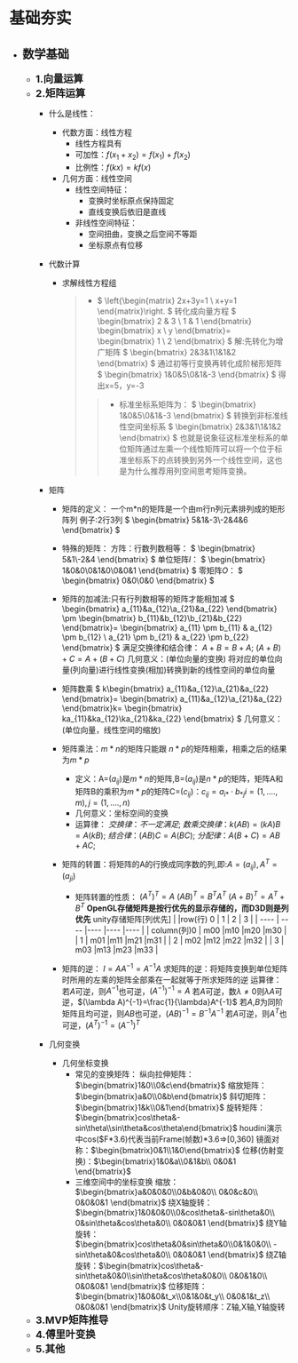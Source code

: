# 基础夯实

+ ## 数学基础

  + <font size=4>**1.向量运算**</font>
  + <font size=4>**2.矩阵运算**</font>
    + 什么是线性：
      + 代数方面：线性方程
        + 线性方程具有
        + 可加性：$f(x_1+x_2)=f(x_1)+f(x_2)$
        + 比例性：$f(kx)=kf(x)$
      + 几何方面：线性空间
        + 线性空间特征：
          + 变换时坐标原点保持固定
          + 直线变换后依旧是直线
        + 非线性空间特征：
          + 空间扭曲，变换之后空间不等距
          + 坐标原点有位移
    + 代数计算
      + 求解线性方程组
        >
        > + $
          \left\{\begin{matrix}
          2x+3y=1
          \\
          x+y=1
          \end{matrix}\right.
          $
          转化成向量方程
          $
          \begin{bmatrix}
          2 & 3 \\
          1 & 1
          \end{bmatrix}
          \begin{bmatrix}
          x \\
          y
          \end{bmatrix}=
          \begin{bmatrix}
          1 \\
          2
          \end{bmatrix}
          $
          解:先转化为增广矩阵
          $
          \begin{bmatrix}
          2&3&1\\1&1&2
          \end{bmatrix}
          $
          通过初等行变换再转化成阶梯形矩阵
          $
          \begin{bmatrix}
          1&0&5\\0&1&-3
          \end{bmatrix}
          $
          得出x=5，y=-3
        >>
        >> + 标准坐标系矩阵为：
          $
          \begin{bmatrix}
          1&0&5\\0&1&-3
          \end{bmatrix}
          $
          转换到非标准线性空间坐标系
          $
          \begin{bmatrix}
          2&3&1\\1&1&2
          \end{bmatrix}
          $
          也就是说象征这标准坐标系的单位矩阵通过左乘一个线性矩阵可以将一个位于标准坐标系下的点转换到另外一个线性空间，这也是为什么推荐用列空间思考矩阵变换。

    + 矩阵
      + 矩阵的定义：
        一个m*n的矩阵是一个由m行n列元素排列成的矩形阵列
        例子:2行3列
          $
          \begin{bmatrix}
          5&1&-3\\-2&4&6
          \end{bmatrix}
          $
      + 特殊的矩阵：
        方阵：行数列数相等：
          $
          \begin{bmatrix}
          5&1\\-2&4
          \end{bmatrix}
          $
        单位矩阵$I$：
          $
          \begin{bmatrix}
          1&0&0\\0&1&0\\0&0&1
          \end{bmatrix}
          $
        零矩阵$O$：
          $
          \begin{bmatrix}
          0&0\\0&0
          \end{bmatrix}
          $

      + 矩阵的加减法:只有行列数相等的矩阵才能相加减
          $
          \begin{bmatrix}
          a_{11}&a_{12}\\a_{21}&a_{22}
          \end{bmatrix}
          \pm
          \begin{bmatrix}
          b_{11}&b_{12}\\b_{21}&b_{22}
          \end{bmatrix}=
          \begin{bmatrix}
          a_{11} \pm b_{11} & a_{12} \pm b_{12}
          \\
          a_{21} \pm b_{21} & a_{22} \pm b_{22}
          \end{bmatrix}
          $
          满足交换律和结合律：
          $A+B=B+A;$
          $(A+B)+C=A+(B+C)$
          几何意义：(单位向量的变换)
          将对应的单位向量(列向量)进行线性变换(相加)转换到新的线性空间的单位向量
      + 矩阵数乘
        $
          k\begin{bmatrix}
          a_{11}&a_{12}\\a_{21}&a_{22}
          \end{bmatrix}=
          \begin{bmatrix}
          a_{11}&a_{12}\\a_{21}&a_{22}
          \end{bmatrix}k=
          \begin{bmatrix}
          ka_{11}&ka_{12}\\ka_{21}&ka_{22}
          \end{bmatrix}
        $
        几何意义：(单位向量，线性空间的缩放)
      + 矩阵乘法：$m*n$的矩阵只能跟 $n*p$的矩阵相乘，相乘之后的结果为$m*p$
        + 定义：A=$(a_{ij})$是$m*n$的矩阵,B=$(a_{ij})$是$n*p$的矩阵，矩阵A和矩阵B的乘积为$m*p$的矩阵C=$(c_{ij})$：$c_{ij}=a_{i*} \cdot b_{*j} i=(1,....,m),j=(1,....,n)$
        + 几何意义：坐标空间的变换
        + 运算律：
        $交换律：不一定满足;$
        $数乘交换律：k(AB)=(kA)B=A(kB);$
        $结合律：(AB)C=A(BC);$
        $分配律：A(B+C)=AB+AC;$

      + 矩阵的转置：将矩阵的A的行换成同序数的列,即:$A=(a_{ij}),A^T=(a_{ji})$
        + 矩阵转置的性质：
          $(A^T)^T=A$
          $(AB)^T=B^TA^T$
          $(A+B)^T=A^T+B^T$
          **OpenGL存储矩阵是按行优先的显示存储的，而D3D则是列优先**
          unity存储矩阵[列优先]
          |           |row(行) 0  | 1  | 2  | 3  |
          |  ----        | ----  |----   |----  |----  |
          | column(列)0  | m00 |m10 |m20 |m30 |
          | 1            | m01 |m11 |m21 |m31 |
          | 2            | m02 |m12 |m22 |m32 |
          | 3            | m03 |m13 |m23 |m33 |
      + 矩阵的逆：
        $I=AA^{-1}=A^{-1}A$
        求矩阵的逆：将矩阵变换到单位矩阵时所用的左乘的矩阵全部乘在一起就等于所求矩阵的逆
        运算律：
        若$A$可逆，则$A^{-1}$也可逆，$(A^{-1})^{-1}=A$
        若$A$可逆，数$\lambda\neq 0$则$\lambda A$可逆，$(\lambda A)^{-1}=\frac{1}{\lambda}A^{-1}$
        若$A$,$B$为同阶矩阵且均可逆，则$AB$也可逆，$(AB)^{-1}=B^{-1}A^{-1}$
        若$A$可逆，则$A^T$也可逆，$(A^T)^{-1}=(A^{-1})^T$
    + 几何变换
      + 几何坐标变换
        + 常见的变换矩阵：
        纵向拉伸矩阵：$\begin{bmatrix}1&0\\0&c\end{bmatrix}$
        缩放矩阵：$\begin{bmatrix}a&0\\0&b\end{bmatrix}$
        斜切矩阵：$\begin{bmatrix}1&k\\0&1\end{bmatrix}$
        旋转矩阵：$\begin{bmatrix}cos\theta&-sin\theta\\sin\theta&cos\theta\end{bmatrix}$
        houdini演示中cos(\$F*3.6)代表当前Frame(帧数)*3.6=>[0,360]
        镜面对称：$\begin{bmatrix}0&1\\1&0\end{bmatrix}$
        位移(仿射变换)：$\begin{bmatrix}1&0&a\\0&1&b\\ 0&0&1 \end{bmatrix}$
        + 三维空间中的坐标变换
        缩放：$\begin{bmatrix}a&0&0&0\\0&b&0&0\\ 0&0&c&0\\ 0&0&0&1 \end{bmatrix}$
        绕X轴旋转：$\begin{bmatrix}1&0&0&0\\0&cos\theta&-sin\theta&0\\ 0&sin\theta&cos\theta&0\\ 0&0&0&1 \end{bmatrix}$
        绕Y轴旋转：$\begin{bmatrix}cos\theta&0&sin\theta&0\\0&1&0&0\\ -sin\theta&0&cos\theta&0\\ 0&0&0&1 \end{bmatrix}$
        绕Z轴旋转：$\begin{bmatrix}cos\theta&-sin\theta&0&0\\sin\theta&cos\theta&0&0\\ 0&0&1&0\\ 0&0&0&1 \end{bmatrix}$
        位移矩阵：$\begin{bmatrix}1&0&0&t_x\\0&1&0&t_y\\ 0&0&1&t_z\\ 0&0&0&1 \end{bmatrix}$
        Unity旋转顺序：Z轴,X轴,Y轴旋转
  + <font size=4>**3.MVP矩阵推导**</font>
  + <font size=4>**4.傅里叶变换**</font>
  + <font size=4>**5.其他**</font>
